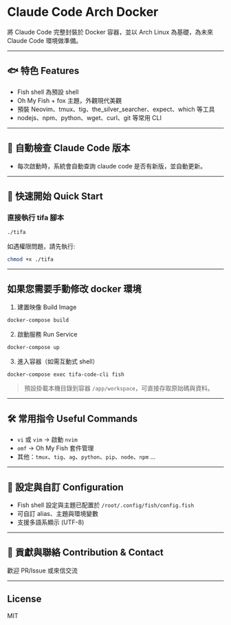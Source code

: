 # Claude Code Arch Docker

將 Claude Code 完整封裝於 Docker 容器，並以 Arch Linux 為基礎，為未來 Claude Code 環境做準備。

---

## 🐟 特色 Features
- Fish shell 為預設 shell
- Oh My Fish + fox 主題，外觀現代美觀
- 預裝 Neovim、tmux、tig、the_silver_searcher、expect、which 等工具
- nodejs、npm、python、wget、curl、git 等常用 CLI

---

## 🔄 自動檢查 Claude Code 版本

- 每次啟動時，系統會自動查詢 claude code 是否有新版，並自動更新。

---

## 🚀 快速開始 Quick Start

### 直接執行 tifa 腳本

```sh
./tifa
```

如遇權限問題，請先執行:
```sh
chmod +x ./tifa
```

---

## 如果您需要手動修改 docker 環境

1. 建置映像 Build Image
```sh
docker-compose build
```

2. 啟動服務 Run Service
```sh
docker-compose up
```

3. 進入容器（如需互動式 shell）
```sh
docker-compose exec tifa-code-cli fish
```

> 預設掛載本機目錄到容器 `/app/workspace`，可直接存取原始碼與資料。

---

## 🛠️ 常用指令 Useful Commands
- `vi` 或 `vim` → 啟動 `nvim`
- `omf` → Oh My Fish 套件管理
- 其他：`tmux`、`tig`、`ag`、`python`、`pip`、`node`、`npm` ...

---

## 📂 設定與自訂 Configuration
- Fish shell 設定與主題已配置於 `/root/.config/fish/config.fish`
- 可自訂 alias、主題與環境變數
- 支援多語系顯示 (UTF-8)

---

## 🤝 貢獻與聯絡 Contribution & Contact
歡迎 PR/Issue 或來信交流

---

## License
MIT
